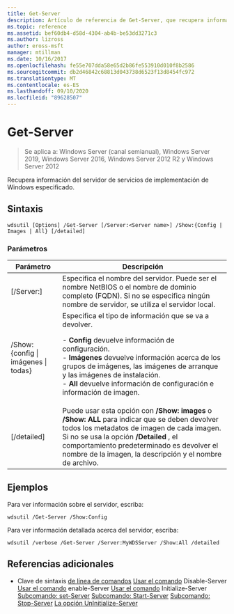 ```yaml
---
title: Get-Server
description: Artículo de referencia de Get-Server, que recupera información del servidor de servicios de implementación de Windows especificado.
ms.topic: reference
ms.assetid: bef60db4-d58d-4304-ab4b-be53dd3271c3
ms.author: lizross
author: eross-msft
manager: mtillman
ms.date: 10/16/2017
ms.openlocfilehash: fe55e707dda58e65d2b86fe553910d010f8b2586
ms.sourcegitcommit: db2d46842c68813d043738d6523f13d8454fc972
ms.translationtype: MT
ms.contentlocale: es-ES
ms.lasthandoff: 09/10/2020
ms.locfileid: "89628507"
---
```

# <a name="get-server"></a>Get-Server

> Se aplica a: Windows Server (canal semianual), Windows Server 2019, Windows Server 2016, Windows Server 2012 R2 y Windows Server 2012

Recupera información del servidor de servicios de implementación de Windows especificado.

## <a name="syntax"></a>Sintaxis
```
wdsutil [Options] /Get-Server [/Server:<Server name>] /Show:{Config | Images | All} [/detailed]
```
### <a name="parameters"></a>Parámetros
|Parámetro|Descripción|
|-------|--------|
|[/Server:<Server name>]|Especifica el nombre del servidor. Puede ser el nombre NetBIOS o el nombre de dominio completo (FQDN). Si no se especifica ningún nombre de servidor, se utiliza el servidor local.|
|/Show: {config &#124; imágenes &#124; todas}|Especifica el tipo de información que se va a devolver.<p>-   **Config** devuelve información de configuración.<br />-   **Imágenes** devuelve información acerca de los grupos de imágenes, las imágenes de arranque y las imágenes de instalación.<br />-   **All** devuelve información de configuración e información de imagen.|
|[/detailed]|Puede usar esta opción con **/Show: images** o **/Show: ALL** para indicar que se deben devolver todos los metadatos de imagen de cada imagen. Si no se usa la opción **/Detailed** , el comportamiento predeterminado es devolver el nombre de la imagen, la descripción y el nombre de archivo.|
## <a name="examples"></a>Ejemplos
Para ver información sobre el servidor, escriba:
```
wdsutil /Get-Server /Show:Config
```
Para ver información detallada acerca del servidor, escriba:
```
wdsutil /verbose /Get-Server /Server:MyWDSServer /Show:All /detailed
```
## <a name="additional-references"></a>Referencias adicionales
- Clave de sintaxis [de línea de comandos](command-line-syntax-key.md) 
 [Usar el comando](using-the-disable-server-command.md) 
 Disable-Server [Usar el comando](using-the-enable-server-command.md) 
 enable-Server [Usar el comando](using-the-initialize-server-command.md) 
 Initialize-Server [Subcomando: set-Server](subcommand-set-server.md) 
 [Subcomando: Start-Server](subcommand-start-server.md) 
 [Subcomando: Stop-Server](subcommand-stop-server.md) 
 [La opción UnInitialize-Server](the-uninitialize-server-option.md)
